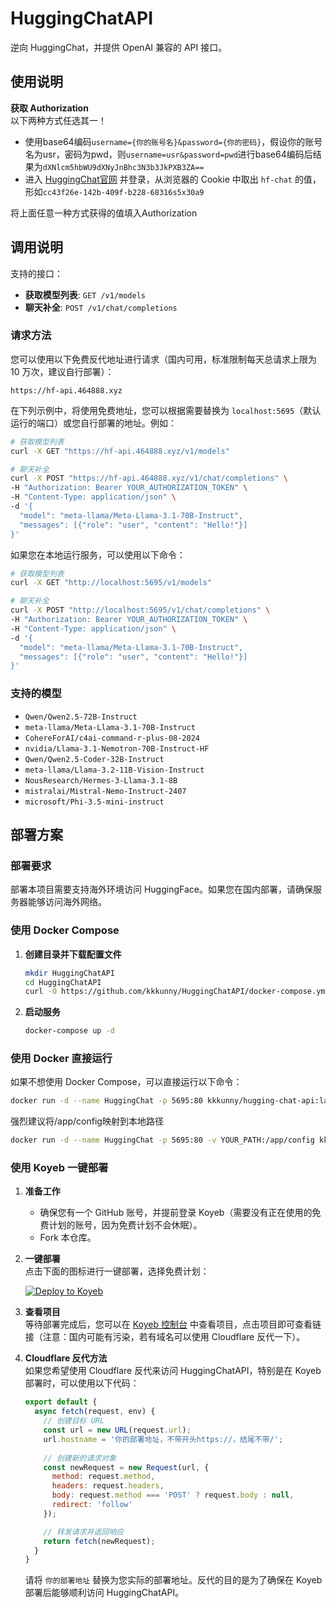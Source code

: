 # HuggingChatAPI

逆向 HuggingChat，并提供 OpenAI 兼容的 API 接口。

## 使用说明

**获取 Authorization**  
   以下两种方式任选其一！

   + 使用base64编码`username={你的账号名}&password={你的密码}`，假设你的账号名为usr，密码为pwd，则`username=usr&password=pwd`进行base64编码后结果为`dXNlcm5hbWU9dXNyJnBhc3N3b3JkPXB3ZA==`
   + 进入 [HuggingChat官网](https://huggingface.co/chat) 并登录，从浏览器的 Cookie 中取出 `hf-chat` 的值，形如`cc43f26e-142b-409f-b228-68316s5x30a9`

   将上面任意一种方式获得的值填入Authorization

## 调用说明

支持的接口：

- **获取模型列表**: `GET /v1/models`
- **聊天补全**: `POST /v1/chat/completions`

### 请求方法

您可以使用以下免费反代地址进行请求（国内可用，标准限制每天总请求上限为 10 万次，建议自行部署）：

`https://hf-api.464888.xyz`

在下列示例中，将使用免费地址，您可以根据需要替换为 `localhost:5695`（默认运行的端口）或您自行部署的地址。例如：

```bash
# 获取模型列表
curl -X GET "https://hf-api.464888.xyz/v1/models"

# 聊天补全
curl -X POST "https://hf-api.464888.xyz/v1/chat/completions" \
-H "Authorization: Bearer YOUR_AUTHORIZATION_TOKEN" \
-H "Content-Type: application/json" \
-d '{
  "model": "meta-llama/Meta-Llama-3.1-70B-Instruct",
  "messages": [{"role": "user", "content": "Hello!"}]
}'
```

如果您在本地运行服务，可以使用以下命令：

```bash
# 获取模型列表
curl -X GET "http://localhost:5695/v1/models"

# 聊天补全
curl -X POST "http://localhost:5695/v1/chat/completions" \
-H "Authorization: Bearer YOUR_AUTHORIZATION_TOKEN" \
-H "Content-Type: application/json" \
-d '{
  "model": "meta-llama/Meta-Llama-3.1-70B-Instruct",
  "messages": [{"role": "user", "content": "Hello!"}]
}'
```

### 支持的模型

- `Qwen/Qwen2.5-72B-Instruct`
- `meta-llama/Meta-Llama-3.1-70B-Instruct`
- `CohereForAI/c4ai-command-r-plus-08-2024`
- `nvidia/Llama-3.1-Nemotron-70B-Instruct-HF`
- `Qwen/Qwen2.5-Coder-32B-Instruct`
- `meta-llama/Llama-3.2-11B-Vision-Instruct`
- `NousResearch/Hermes-3-Llama-3.1-8B`
- `mistralai/Mistral-Nemo-Instruct-2407`
- `microsoft/Phi-3.5-mini-instruct`

## 部署方案

### 部署要求

部署本项目需要支持海外环境访问 HuggingFace。如果您在国内部署，请确保服务器能够访问海外网络。

### 使用 Docker Compose

1. **创建目录并下载配置文件**

   ```bash
   mkdir HuggingChatAPI
   cd HuggingChatAPI
   curl -O https://github.com/kkkunny/HuggingChatAPI/docker-compose.yml
   ```

2. **启动服务**

   ```bash
   docker-compose up -d
   ```

### 使用 Docker 直接运行

如果不想使用 Docker Compose，可以直接运行以下命令：

```bash
docker run -d --name HuggingChat -p 5695:80 kkkunny/hugging-chat-api:latest
```

强烈建议将/app/config映射到本地路径

```bash
docker run -d --name HuggingChat -p 5695:80 -v YOUR_PATH:/app/config kkkunny/hugging-chat-api:latest
```

### 使用 Koyeb 一键部署

1. **准备工作**  
   - 确保您有一个 GitHub 账号，并提前登录 Koyeb（需要没有正在使用的免费计划的账号，因为免费计划不会休眠）。
   - Fork 本仓库。

2. **一键部署**  
   点击下面的图标进行一键部署，选择免费计划：

   [![Deploy to Koyeb](https://www.koyeb.com/static/images/deploy/button.svg)](https://app.koyeb.com/deploy?name=huggingchatapi&type=git&repository=2328760190%2FHuggingChatAPI&branch=master&builder=dockerfile&regions=was&env%5B%5D=&ports=80%3Bhttp%3B%2F)

3. **查看项目**  
   等待部署完成后，您可以在 [Koyeb 控制台](https://app.koyeb.com/) 中查看项目，点击项目即可查看链接（注意：国内可能有污染，若有域名可以使用 Cloudflare 反代一下）。

4. **Cloudflare 反代方法**  
   如果您希望使用 Cloudflare 反代来访问 HuggingChatAPI，特别是在 Koyeb 部署时，可以使用以下代码：

   ```javascript
   export default {
     async fetch(request, env) {
       // 创建目标 URL
       const url = new URL(request.url);
       url.hostname = '你的部署地址，不带开头https://，结尾不带/';
       
       // 创建新的请求对象
       const newRequest = new Request(url, {
         method: request.method,
         headers: request.headers,
         body: request.method === 'POST' ? request.body : null,
         redirect: 'follow'
       });

       // 转发请求并返回响应
       return fetch(newRequest);
     }
   }
   ```

   请将 `你的部署地址` 替换为您实际的部署地址。反代的目的是为了确保在 Koyeb 部署后能够顺利访问 HuggingChatAPI。
